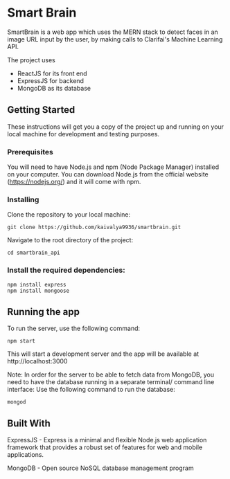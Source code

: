 
# Smart Brain
SmartBrain is a web app which uses the MERN stack to detect faces in an image URL input by the user, by making calls to Clarifai's Machine Learning API.

The project uses
- ReactJS for its front end
- ExpressJS for backend
- MongoDB as its database

## Getting Started
These instructions will get you a copy of the project up and running on your local machine for development and testing purposes.

### Prerequisites
You will need to have Node.js and npm (Node Package Manager) installed on your computer. You can download Node.js from the official website (https://nodejs.org/) and it will come with npm.

### Installing
Clone the repository to your local machine:

```
git clone https://github.com/kaivalya9936/smartbrain.git
```

Navigate to the root directory of the project:

```
cd smartbrain_api
```

### Install the required dependencies:

```
npm install express
npm install mongoose

```

## Running the app
To run the server, use the following command:

```
npm start
```
This will start a development server and the app will be available at http://localhost:3000

Note: In order for the server to be able to fetch data from MongoDB, you need to have the database running in a separate terminal/ command line interface:
Use the following command to run the database:
```
mongod

```

## Built With
ExpressJS - Express is a minimal and flexible Node.js web application framework that provides a robust set of features for web and mobile applications.

MongoDB - Open source NoSQL database management program
